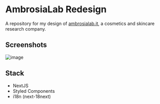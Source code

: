 # AmbrosiaLab Redesign

A repository for my design of [ambrosialab.it](http://www.ambrosialab.it), a cosmetics and skincare research company.

## Screenshots

![image](https://user-images.githubusercontent.com/95392008/201547099-a89f4b0e-692f-4b29-990e-ecf081b9bba8.png)

## Stack

- NextJS
- Styled Components
- i18n (next-18next)
